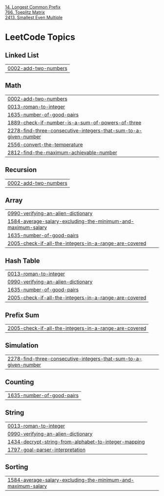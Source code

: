 [14. Longest Common Prefix](https://leetcode.com/problems/longest-common-prefix/)<br>
[766. Toeplitz Matrix](https://leetcode.com/problems/toeplitz-matrix/)<br>
[2413. Smallest Even Multiple](https://leetcode.com/problems/smallest-even-multiple/)<br>


<!---LeetCode Topics Start-->
# LeetCode Topics
## Linked List
|  |
| ------- |
| [0002-add-two-numbers](https://github.com/simera7/Competetive_Programming/tree/master/0002-add-two-numbers) |
## Math
|  |
| ------- |
| [0002-add-two-numbers](https://github.com/simera7/Competetive_Programming/tree/master/0002-add-two-numbers) |
| [0013-roman-to-integer](https://github.com/simera7/Competetive_Programming/tree/master/0013-roman-to-integer) |
| [1635-number-of-good-pairs](https://github.com/simera7/Competetive_Programming/tree/master/1635-number-of-good-pairs) |
| [1889-check-if-number-is-a-sum-of-powers-of-three](https://github.com/simera7/Competetive_Programming/tree/master/1889-check-if-number-is-a-sum-of-powers-of-three) |
| [2278-find-three-consecutive-integers-that-sum-to-a-given-number](https://github.com/simera7/Competetive_Programming/tree/master/2278-find-three-consecutive-integers-that-sum-to-a-given-number) |
| [2556-convert-the-temperature](https://github.com/simera7/Competetive_Programming/tree/master/2556-convert-the-temperature) |
| [2812-find-the-maximum-achievable-number](https://github.com/simera7/Competetive_Programming/tree/master/2812-find-the-maximum-achievable-number) |
## Recursion
|  |
| ------- |
| [0002-add-two-numbers](https://github.com/simera7/Competetive_Programming/tree/master/0002-add-two-numbers) |
## Array
|  |
| ------- |
| [0990-verifying-an-alien-dictionary](https://github.com/simera7/Competetive_Programming/tree/master/0990-verifying-an-alien-dictionary) |
| [1584-average-salary-excluding-the-minimum-and-maximum-salary](https://github.com/simera7/Competetive_Programming/tree/master/1584-average-salary-excluding-the-minimum-and-maximum-salary) |
| [1635-number-of-good-pairs](https://github.com/simera7/Competetive_Programming/tree/master/1635-number-of-good-pairs) |
| [2005-check-if-all-the-integers-in-a-range-are-covered](https://github.com/simera7/Competetive_Programming/tree/master/2005-check-if-all-the-integers-in-a-range-are-covered) |
## Hash Table
|  |
| ------- |
| [0013-roman-to-integer](https://github.com/simera7/Competetive_Programming/tree/master/0013-roman-to-integer) |
| [0990-verifying-an-alien-dictionary](https://github.com/simera7/Competetive_Programming/tree/master/0990-verifying-an-alien-dictionary) |
| [1635-number-of-good-pairs](https://github.com/simera7/Competetive_Programming/tree/master/1635-number-of-good-pairs) |
| [2005-check-if-all-the-integers-in-a-range-are-covered](https://github.com/simera7/Competetive_Programming/tree/master/2005-check-if-all-the-integers-in-a-range-are-covered) |
## Prefix Sum
|  |
| ------- |
| [2005-check-if-all-the-integers-in-a-range-are-covered](https://github.com/simera7/Competetive_Programming/tree/master/2005-check-if-all-the-integers-in-a-range-are-covered) |
## Simulation
|  |
| ------- |
| [2278-find-three-consecutive-integers-that-sum-to-a-given-number](https://github.com/simera7/Competetive_Programming/tree/master/2278-find-three-consecutive-integers-that-sum-to-a-given-number) |
## Counting
|  |
| ------- |
| [1635-number-of-good-pairs](https://github.com/simera7/Competetive_Programming/tree/master/1635-number-of-good-pairs) |
## String
|  |
| ------- |
| [0013-roman-to-integer](https://github.com/simera7/Competetive_Programming/tree/master/0013-roman-to-integer) |
| [0990-verifying-an-alien-dictionary](https://github.com/simera7/Competetive_Programming/tree/master/0990-verifying-an-alien-dictionary) |
| [1434-decrypt-string-from-alphabet-to-integer-mapping](https://github.com/simera7/Competetive_Programming/tree/master/1434-decrypt-string-from-alphabet-to-integer-mapping) |
| [1797-goal-parser-interpretation](https://github.com/simera7/Competetive_Programming/tree/master/1797-goal-parser-interpretation) |
## Sorting
|  |
| ------- |
| [1584-average-salary-excluding-the-minimum-and-maximum-salary](https://github.com/simera7/Competetive_Programming/tree/master/1584-average-salary-excluding-the-minimum-and-maximum-salary) |
<!---LeetCode Topics End-->